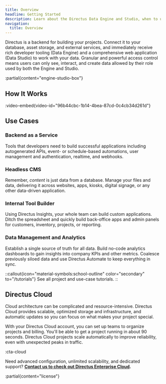 ```yaml
---
title: Overview
headline: Getting Started
description: Learn about the Directus Data Engine and Studio, when to use it, and a how it works.
navigation:
  title: Overview
---
```


Directus is a backend for building your projects. Connect it to your database, asset storage, and external services, and immediately receive rich developer tooling (Data Engine) and a comprehensive web application (Data Studio) to work with your data. Granular and powerful access control means users can only see, interact, and create data allowed by their role used by both the Engine and Studio.

:partial{content="engine-studio-box"}

## How It Works

:video-embed{video-id="96b44cbc-1b14-4bea-87cd-0c4cb34d261d"}

## Use Cases

### Backend as a Service

Tools that developers need to build successful applications including autogenerated APIs, event- or schedule-based automations, user management and authentication, realtime, and webhooks.

### Headless CMS

Remember, *content* is just data from a database. Manage your files and data, delivering it across websites, apps, kiosks, digital signage, or any other data-driven application.

### Internal Tool Builder

Using Directus Insights, your whole team can build custom applications. Ditch the spreadsheet and quickly build back-office apps and admin panels for customers, inventory, projects, or reporting.

### Data Management and Analytics

Establish a single source of truth for all data. Build no-code analytics dashboards to gain insights into company KPIs and other metrics. Coalesce previously siloed data and use Directus Automate to keep everything in sync.

::callout{icon="material-symbols:school-outline" color="secondary" to="/tutorials"}
See all project and use-case tutorials.
::

## Directus Cloud

Cloud architecture can be complicated and resource-intensive. Directus Cloud provides scalable, optimized storage and infrastructure, and automatic updates so you can focus on what makes your project special.

With your Directus Cloud account, you can set up teams to organize projects and billing. You'll be able to get a project running in about 90 seconds. Directus Cloud projects scale automatically to improve reliability, even with unexpected peaks in traffic.

:cta-cloud

Need advanced configuration, unlimited scalability, and dedicated support? **[Contact us to check out Directus Enterprise Cloud](https://directus.io/contact).**

:partial{content="license"}
